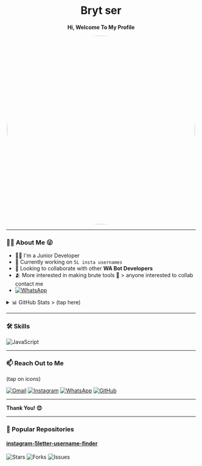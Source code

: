 <h1 align="center">Bryt ser</h1>
<p align="center"><strong>Hi, Welcome To My Profile</strong></p>

<p align="center">
  <img src="https://github.com/xchup.png?size=500" width="500" style="border-radius: 50%" />
</p>

---

### 🙋‍♂️ About Me 😜

- 👨‍💻 I'm a Junior Developer  
- 👑 Currently working on `5L insta usernames `  
- 🤝 Looking to collaborate with other **WA Bot Developers**
- 🫂 More interested in making brute tools 🗿 > anyone interested to collab contact me
-  [![WhatsApp](https://img.shields.io/badge/WhatsApp-25D366?style=for-the-badge&logo=whatsapp&logoColor=white)](https://wa.me/+6283870796188)

<details>
  <summary>📊 GitHub Stats > (tap here) </summary>
  <img src="https://github-readme-stats.vercel.app/api?username=xchup&show_icons=true&theme=tokyonight" />
</details>

---

### 🛠️ Skills

![JavaScript](https://img.shields.io/badge/-JavaScript-black?style=flat-square&logo=javascript)

---

### 📫 Reach Out to Me 
(tap on icons)

[![Gmail](https://img.shields.io/badge/Gmail-red?style=for-the-badge&logo=gmail&logoColor=white)](mailto:xchup7@gmail.com)
[![Instagram](https://img.shields.io/badge/Instagram-pink?style=for-the-badge&logo=instagram&logoColor=white)](https://instagram.com/0.71c)
[![WhatsApp](https://img.shields.io/badge/WhatsApp-green?style=for-the-badge&logo=whatsapp&logoColor=white)](https://wa.me/918592074171)
[![GitHub](https://img.shields.io/badge/GitHub-grey?style=for-the-badge&logo=github&logoColor=white)](https://github.com/xchup)

---

**Thank You! 😊**

---

### 📌 Popular Repositories

#### [instagram-5letter-username-finder](https://github.com/xchup/instagram-5letter-username-finder)
![Stars](https://img.shields.io/github/stars/xchup/instagram-5letter-username-finder?style=social)
![Forks](https://img.shields.io/github/forks/xchup/instagram-5letter-username-finder?style=social)
![Issues](https://img.shields.io/github/issues/xchup/instagram-5letter-username-finder)
